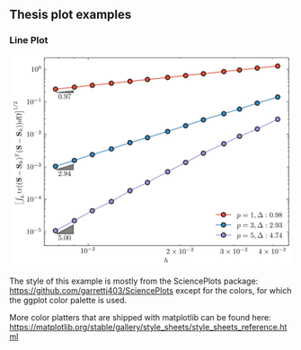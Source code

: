 ## Thesis plot examples

### Line Plot

<p align="center">
<img src="https://github.com/aaronyicongfu/thesis-plot-examples/raw/main/line_plot_example.jpg" width="500">
</p>

The style of this example is mostly from the SciencePlots package:
    https://github.com/garrettj403/SciencePlots
except for the colors, for which the ggplot color palette is used.

More color platters that are shipped with matplotlib can be found here:
    https://matplotlib.org/stable/gallery/style_sheets/style_sheets_reference.html

